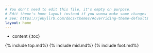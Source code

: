 ```yaml
---
# You don't need to edit this file, it's empty on purpose.
# Edit theme's home layout instead if you wanna make some changes
# See: https://jekyllrb.com/docs/themes/#overriding-theme-defaults
layout: home
---
```


* content
{:toc}

{% include top.md%}
{% include mid.md%}
{% include foot.md%}
